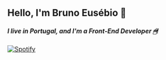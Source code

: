 ## Hello, I'm Bruno Eusébio 👋

##### I live in Portugal, and I'm a Front-End Developer 🖱!

[![Spotify](https://novatorem.vercel.app/api/spotify)](https://open.spotify.com/user/omnitenebris)

<!--
**Degortunger/Degortunger** is a ✨ _special_ ✨ repository because its `README.md` (this file) appears on your GitHub profile.
